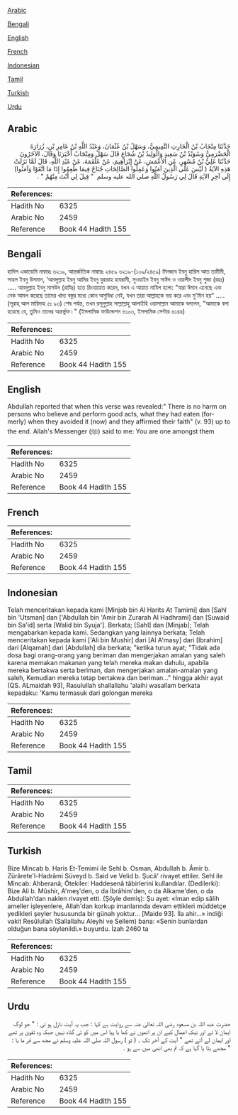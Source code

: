 [Arabic](#arabic)

[Bengali](#bengali)

[English](#english)

[French](#french)

[Indonesian](#indonesian)

[Tamil](#tamil)

[Turkish](#turkish)

[Urdu](#urdu)

## Arabic


<div dir="rtl" lang="ar" style={{fontSize:'larger',backgroundColor:'#f8f9fa',padding:20}}>
حَدَّثَنَا مِنْجَابُ بْنُ الْحَارِثِ التَّمِيمِيُّ، وَسَهْلُ بْنُ عُثْمَانَ، وَعَبْدُ اللَّهِ بْنُ عَامِرِ بْنِ، زُرَارَةَ الْحَضْرَمِيُّ وَسُوَيْدُ بْنُ سَعِيدٍ وَالْوَلِيدُ بْنُ شُجَاعٍ قَالَ سَهْلٌ وَمِنْجَابٌ أَخْبَرَنَا وَقَالَ، الآخَرُونَ حَدَّثَنَا عَلِيُّ بْنُ مُسْهِرٍ، عَنِ الأَعْمَشِ، عَنْ إِبْرَاهِيمَ، عَنْ عَلْقَمَةَ، عَنْ عَبْدِ اللَّهِ، قَالَ لَمَّا نَزَلَتْ هَذِهِ الآيَةُ ‏(‏ لَيْسَ عَلَى الَّذِينَ آمَنُوا وَعَمِلُوا الصَّالِحَاتِ جُنَاحٌ فِيمَا طَعِمُوا إِذَا مَا اتَّقَوْا وَآمَنُوا‏)‏ إِلَى آخِرِ الآيَةِ قَالَ لِي رَسُولُ اللَّهِ صلى الله عليه وسلم ‏ "‏ قِيلَ لِي أَنْتَ مِنْهُمْ ‏"‏ ‏.‏
</div>
<div style={{backgroundColor:'#f8f9fa',padding:20, marginBottom: 10}}><table> <thead> <tr> <th>References:</th> <th></th> </tr> </thead> <tbody><tr><td>Hadith No</td><td>6325</td></tr><tr><td>Arabic No</td><td>2459</td></tr><tr><td>Reference</td><td>Book 44 Hadith 155</td></tr></tbody></table></div>

## Bengali


<div dir="ltr" lang="bn" style={{fontSize:'larger',backgroundColor:'#f8f9fa',padding:20}}>
হাদিস একাডেমি নাম্বারঃ ৬২১৯, আন্তর্জাতিক নাম্বারঃ ২৪৫৯ ৬২১৯-(১০৯/২৪৫৯) মিনজাব ইবনু হারিস আত তামীমী, সাহল ইবনু উসমান, ‘আবদুল্লাহ ইবনু আমির ইবনু যুরারাহ হাযরামী, সুওয়াইদ ইবনু সাঈদ ও ওয়ালীদ ইবনু শুজা (রহঃ) ..... আবদুল্লাহ ইবনু মাসউদ (রাযিঃ) হতে রিওয়ায়াত করেন, যখন এ আয়াত নাযিল হলো: "যারা ঈমান এনেছে এবং নেক আমল করেছে তাদের খাদ্য বস্তুর মধ্যে কোন অসুবিধা নেই, যখন তারা আল্লাহকে ভয় করে এবং মু'মিন হয়" ..... (সূরাহ্ আল মায়িদাহ ৫ঃ ৯৩) শেষ পর্যন্ত, তখন রসূলুল্লাহ সাল্লাল্লাহু আলাইহি ওয়াসাল্লাম আমাকে বললেন, "আমাকে বলা হয়েছে যে, তুমিও তাদের অন্তর্ভুক্ত।" (ইসলামিক ফাউন্ডেশন ৬১০৩, ইসলামিক সেন্টার ৬১৪৪)
</div>
<div style={{backgroundColor:'#f8f9fa',padding:20, marginBottom: 10}}><table> <thead> <tr> <th>References:</th> <th></th> </tr> </thead> <tbody><tr><td>Hadith No</td><td>6325</td></tr><tr><td>Arabic No</td><td>2459</td></tr><tr><td>Reference</td><td>Book 44 Hadith 155</td></tr></tbody></table></div>

## English


<div dir="ltr" lang="en" style={{fontSize:'larger',backgroundColor:'#f8f9fa',padding:20}}>
Abdullah reported that when this verse was revealed:" There is no harm on persons who believe and perform good acts, what they had eaten (formerly) when they avoided it (now) and they affirmed their faith" (v. 93) up to the end. Allah's Messenger (ﷺ) said to me: You are one amongst them
</div>
<div style={{backgroundColor:'#f8f9fa',padding:20, marginBottom: 10}}><table> <thead> <tr> <th>References:</th> <th></th> </tr> </thead> <tbody><tr><td>Hadith No</td><td>6325</td></tr><tr><td>Arabic No</td><td>2459</td></tr><tr><td>Reference</td><td>Book 44 Hadith 155</td></tr></tbody></table></div>

## French


<div dir="ltr" lang="fr" style={{fontSize:'larger',backgroundColor:'#f8f9fa',padding:20}}>

</div>
<div style={{backgroundColor:'#f8f9fa',padding:20, marginBottom: 10}}><table> <thead> <tr> <th>References:</th> <th></th> </tr> </thead> <tbody><tr><td>Hadith No</td><td>6325</td></tr><tr><td>Arabic No</td><td>2459</td></tr><tr><td>Reference</td><td>Book 44 Hadith 155</td></tr></tbody></table></div>

## Indonesian


<div dir="ltr" lang="id" style={{fontSize:'larger',backgroundColor:'#f8f9fa',padding:20}}>
Telah menceritakan kepada kami [Minjab bin Al Harits At Tamimi] dan [Sahl bin 'Utsman] dan ['Abdullah bin 'Amir bin Zurarah Al Hadhrami] dan [Suwaid bin Sa'id] serta [Walid bin Syuja']. Berkata; [Sahl] dan [Minjab]; Telah mengabarkan kepada kami. Sedangkan yang lainnya berkata; Telah menceritakan kepada kami ['Ali bin Mushir] dari [Al A'masy] dari [Ibrahim] dari [Alqamah] dari [Abdullah] dia berkata; "ketika turun ayat; "Tidak ada dosa bagi orang-orang yang beriman dan mengerjakan amalan yang saleh karena memakan makanan yang telah mereka makan dahulu, apabila mereka bertakwa serta beriman, dan mengerjakan amalan-amalan yang saleh, Kemudian mereka tetap bertakwa dan beriman…" hingga akhir ayat (QS. ALmaidah 93), Rasulullah shallallahu 'alaihi wasallam berkata kepadaku: 'Kamu termasuk dari golongan mereka
</div>
<div style={{backgroundColor:'#f8f9fa',padding:20, marginBottom: 10}}><table> <thead> <tr> <th>References:</th> <th></th> </tr> </thead> <tbody><tr><td>Hadith No</td><td>6325</td></tr><tr><td>Arabic No</td><td>2459</td></tr><tr><td>Reference</td><td>Book 44 Hadith 155</td></tr></tbody></table></div>

## Tamil


<div dir="ltr" lang="ta" style={{fontSize:'larger',backgroundColor:'#f8f9fa',padding:20}}>

</div>
<div style={{backgroundColor:'#f8f9fa',padding:20, marginBottom: 10}}><table> <thead> <tr> <th>References:</th> <th></th> </tr> </thead> <tbody><tr><td>Hadith No</td><td>6325</td></tr><tr><td>Arabic No</td><td>2459</td></tr><tr><td>Reference</td><td>Book 44 Hadith 155</td></tr></tbody></table></div>

## Turkish


<div dir="ltr" lang="tr" style={{fontSize:'larger',backgroundColor:'#f8f9fa',padding:20}}>
Bize Mincab b. Haris Et-Temimi ile Sehl b. Osman, Abdullah b. Âmir b. Zürârete'l-Hadrâmi Süveyd b. Said ve Velid b. Şucâ' rivayet ettiler. Sehl ile Mincab: Ahberanâ; Ötekiler: Haddesenâ tâbirlerini kullandılar. (Dedilerki): Bize Ali b. Mûshir, A'meş'den, o da İbrâhim'den, o da Alkame'den, o da Abdullah'dan naklen rivayet etti. (Şöyle demiş): Şu ayet: «İman edip sâlih ameller işleyenlere, Allah'dan korkup imanlarında devam ettikleri müddetçe yedikleri şeyler hususunda bir günah yoktur… [Maide 93]. İla ahir...» indiği vakit Resûlullah (Sallallahu Aleyhi ve Sellem) bana: «Senin bunlardan olduğun bana söylenildi.» buyurdu. İzah 2460 ta
</div>
<div style={{backgroundColor:'#f8f9fa',padding:20, marginBottom: 10}}><table> <thead> <tr> <th>References:</th> <th></th> </tr> </thead> <tbody><tr><td>Hadith No</td><td>6325</td></tr><tr><td>Arabic No</td><td>2459</td></tr><tr><td>Reference</td><td>Book 44 Hadith 155</td></tr></tbody></table></div>

## Urdu


<div dir="rtl" lang="ur" style={{fontSize:'larger',backgroundColor:'#f8f9fa',padding:20}}>
حضرت عبد اللہ بن مسعود رضی اللہ تعالیٰ عنہ سے روایت ہے کہا : جب یہ آیت نازل ہو ئی : " جو لوگ ایمان لا ئے اور نیک اعمال کیے ان پر انھوں نے کھا یا پیا اس میں کو ئی گناہ نہیں جبکہ وہ تقویٰ پر تھے اور ایمان لے آئے تھے " آیت کے آخر تک ۔ ( تو ) رسول اللہ صلی اللہ علیہ وسلم نے مجھ سے فر ما یا : " مجھے بتا یا گیا ہے کہ تم بھی انھی میں سے ہو ۔
</div>
<div style={{backgroundColor:'#f8f9fa',padding:20, marginBottom: 10}}><table> <thead> <tr> <th>References:</th> <th></th> </tr> </thead> <tbody><tr><td>Hadith No</td><td>6325</td></tr><tr><td>Arabic No</td><td>2459</td></tr><tr><td>Reference</td><td>Book 44 Hadith 155</td></tr></tbody></table></div>
